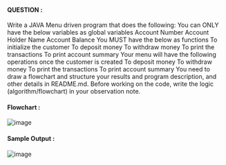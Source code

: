 #### QUESTION : 
Write a JAVA Menu driven program that does the following:
You can ONLY have the below variables as global variables
Account Number
Account Holder Name
Account Balance
You MUST have the below as functions
To initialize the customer
To deposit money
To withdraw money
To print the transactions
To print account summary
Your menu will have the following operations once the customer is created
To deposit money
To withdraw money
To print the transactions
To print account summary
You need to draw a flowchart and structure your results and program description, and other details in README.md.
Before working on the code, write the logic (algorithm/flowchart) in your observation note.

#### Flowchart :

![image](https://github.com/Niranjana2001/22122135-MDS273L-JAVA/assets/118504444/19839051-9e6c-46cb-8168-da786880c540)

#### Sample Output :

![image](https://github.com/Niranjana2001/22122135-MDS273L-JAVA/assets/118504444/05641611-f34d-4f09-ae7b-ca7a5ff7c475)

